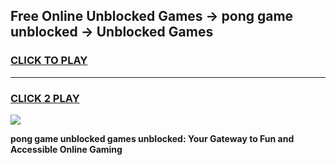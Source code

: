 
## Free Online Unblocked Games → pong game unblocked → Unblocked Games
<h3>
<a href="https://premium.freeplayer.one?title=pong_game_unblocked&ref=21F">CLICK TO PLAY</a></h3>
<hr>

<h3>
<a href="https://premium.freeplayer.one?title=pong_game_unblocked&ref=21F">CLICK 2 PLAY</a>
  
</h3>

<a href="https://premium.freeplayer.one?title=pong_game_unblocked&ref=21F/"><img src="https://clearcache.store/games.png"></a>


**pong game unblocked games unblocked: Your Gateway to Fun and Accessible Online Gaming**
